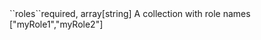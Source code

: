 <tr><td>``roles``</td><td>required, array[string]</td>
<td>A collection with role names
<td>["myRole1","myRole2"]</td>
<td></td>
</tr>

 
